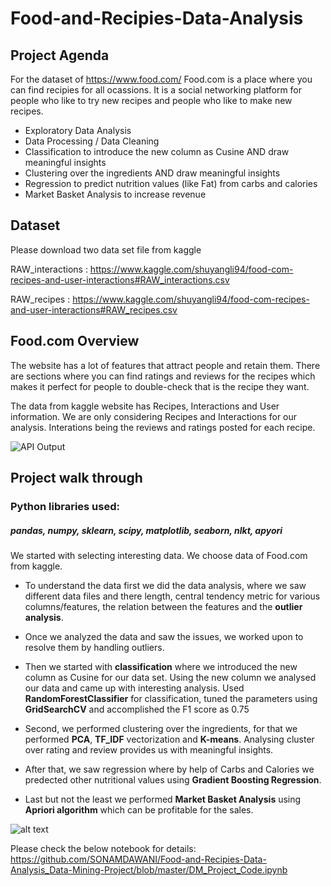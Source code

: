 # Food-and-Recipies-Data-Analysis

## Project Agenda
For the dataset of https://www.food.com/
Food.com is a place where you can find recipies for all ocassions. It is a social networking platform for people who like to try new recipes and people who like to make new recipes.

 - Exploratory Data Analysis
 - Data Processing / Data Cleaning
 - Classification to introduce the new column as Cusine AND draw meaningful insights
 - Clustering over the ingredients AND draw meaningful insights
 - Regression to predict nutrition values (like Fat) from carbs and calories
 - Market Basket Analysis to increase revenue
 
## Dataset
Please download two data set file from kaggle 

RAW_interactions : https://www.kaggle.com/shuyangli94/food-com-recipes-and-user-interactions#RAW_interactions.csv

RAW_recipes : https://www.kaggle.com/shuyangli94/food-com-recipes-and-user-interactions#RAW_recipes.csv

## Food.com Overview
The website has a lot of features that attract people and retain them. There are sections where you can find ratings and reviews for the recipes which makes it perfect for people to double-check that is the recipe they want.

The data from kaggle website has Recipes, Interactions and User information. We are only considering Recipes and Interactions for our analysis. Interations being the reviews and ratings posted for each recipe.

![API Output](https://github.com/SONAMDAWANI/Food.com-Data-Analysis_Data-Mining-Project/blob/master/Image/Fooddotcom.png)


## Project walk through

### Python libraries used:
##### pandas, numpy, sklearn, scipy, matplotlib, seaborn, nlkt, apyori


We started with selecting interesting data. We choose data of Food.com from kaggle. 

- To understand the data first we did the data analysis, where we saw different data files and there length, central tendency metric for various columns/features, the relation between the features and the __outlier analysis__. 

- Once we analyzed the data and saw the issues, we worked upon to resolve them by handling outliers.

- Then we started with __classification__ where we introduced the new column as Cusine for our data set. Using the new column we analysed our data and came up with interesting analysis. 
Used __RandomForestClassifier__ for classification, tuned the parameters using __GridSearchCV__ and accomplished the F1 score as 0.75

- Second, we performed clustering over the ingredients, for that we performed __PCA__, __TF_IDF__ vectorization and __K-means__. 
Analysing cluster over rating and review provides us with meaningful insights. 

- After that, we saw regression where by help of Carbs and Calories we predected other nutritional values using __Gradient Boosting Regression__. 

- Last but not the least we performed __Market Basket Analysis__ using __Apriori algorithm__ which can be profitable for the sales.

![alt text](https://github.com/SONAMDAWANI/Food.com-Data-Analysis_Data-Mining-Project/blob/master/Presentation/Slide1.jpeg?raw=true
      )

Please check the below notebook for details:
https://github.com/SONAMDAWANI/Food-and-Recipies-Data-Analysis_Data-Mining-Project/blob/master/DM_Project_Code.ipynb
